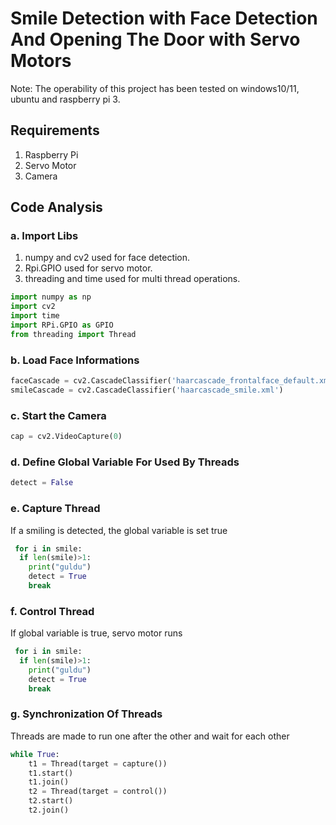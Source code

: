 # Smile Detection with Face Detection And Opening The Door with Servo Motors
Note: The operability of this project has been tested on windows10/11, ubuntu and raspberry pi 3.

## Requirements
1. Raspberry Pi
2. Servo Motor
3. Camera

## Code Analysis

### a. Import Libs
1. numpy and cv2 used for face detection.
2. Rpi.GPIO used for servo motor.
3. threading and time used for multi thread operations.

```python
import numpy as np
import cv2
import time
import RPi.GPIO as GPIO
from threading import Thread
```

### b. Load Face Informations

```python
faceCascade = cv2.CascadeClassifier('haarcascade_frontalface_default.xml')
smileCascade = cv2.CascadeClassifier('haarcascade_smile.xml')
```

### c. Start the Camera

```python
cap = cv2.VideoCapture(0)
```

### d. Define Global Variable For Used By Threads

```python
detect = False
```

### e. Capture Thread
If a smiling is detected, the global variable is set true

```python
 for i in smile:
  if len(smile)>1:
    print("guldu")
    detect = True
    break
```

### f. Control Thread
If global variable is true, servo motor runs

```python
 for i in smile:
  if len(smile)>1:
    print("guldu")
    detect = True
    break
```

### g. Synchronization Of Threads
Threads are made to run one after the other and wait for each other

```python
while True:
    t1 = Thread(target = capture())
    t1.start()
    t1.join()
    t2 = Thread(target = control())
    t2.start()
    t2.join()
```









